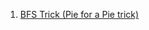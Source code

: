 1. [BFS Trick (Pie for a Pie trick)](https://codeforces.com/blog/entry/93652?fbclid=IwAR2sgVk6_hZDRB-muVJBJNBkj7Yp99ya8_XZEK_ZlzIdZ9twS40wjueCQ-I)
